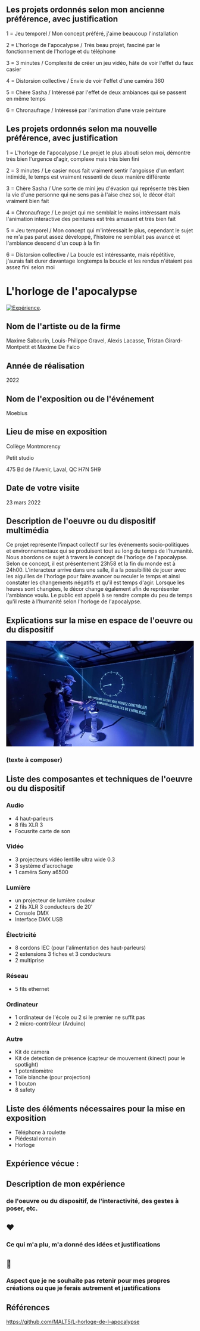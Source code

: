 ## Les projets ordonnés selon mon ancienne préférence, avec justification

1 = Jeu temporel / Mon concept préféré, j'aime beaucoup l'installation

2 = L'horloge de l'apocalypse / Très beau projet, fasciné par le fonctionnement de l'horloge et du téléphone

3 = 3 minutes / Complexité de créer un jeu vidéo, hâte de voir l'effet du faux casier

4 = Distorsion collective / Envie de voir l'effet d'une caméra 360

5 = Chère Sasha / Intéressé par l'effet de deux ambiances qui se passent en même temps

6 = Chronaufrage / Intéressé par l'animation d'une vraie peinture


## Les projets ordonnés selon ma nouvelle préférence, avec justification

1 = L'horloge de l'apocalypse / Le projet le plus abouti selon moi, démontre très bien l'urgence d'agir, complexe mais très bien fini

2 = 3 minutes / Le casier nous fait vraiment sentir l'angoisse d'un enfant intimidé, le temps est vraiment ressenti de deux manière différente

3 = Chère Sasha / Une sorte de mini jeu d'évasion qui représente très bien la vie d'une personne qui ne sens pas à l'aise chez soi, le décor était vraiment bien fait

4 = Chronaufrage / Le projet qui me semblait le moins intéressant mais l'animation interactive des peintures est très amusant et très bien fait

5 = Jeu temporel / Mon concept qui m'intéressait le plus, cependant le sujet ne m'a pas parut assez développé, l'histoire ne semblait pas avancé et l'ambiance descend d'un coup à la fin

6 = Distorsion collective / La boucle est intéressante, mais répétitive, j'aurais fait durer davantage longtemps la boucle et les rendus n'étaient pas assez fini selon moi

# L'horloge de l'apocalypse

[![Expérience](http://img.youtube.com/vi/dDASIXUMzFw/0.jpg)](http://www.youtube.com/watch?v=dDASIXUMzFw).

## Nom de l'artiste ou de la firme
Maxime Sabourin, Louis-Philippe Gravel, Alexis Lacasse, Tristan Girard-Montpetit et Maxime De Falco

## Année de réalisation
2022

## Nom de l'exposition ou de l'événement
Moebius

## Lieu de mise en exposition
Collège Montmorency

Petit studio

475 Bd de l'Avenir, Laval, QC H7N 5H9

## Date de votre visite
23 mars 2022

## Description de l'oeuvre ou du dispositif multimédia 
Ce projet représente l'impact collectif sur les événements socio-politiques et environnementaux qui se produisent tout au long du temps de l'humanité. Nous abordons ce sujet à travers le concept de l'horloge de l'apocalypse. Selon ce concept, il est présentement 23h58 et la fin du monde est à 24h00. L'interacteur arrive dans une salle, il a la possibillité de jouer avec les aiguilles de l'horloge pour faire avancer ou reculer le temps et ainsi constater les changements négatifs et qu'il est temps d'agir. Lorsque les heures sont changées, le décor change également afin de représenter l'ambiance voulu. Le public est appelé à se rendre compte du peu de temps qu'il reste à l'humanité selon l'horloge de l'apocalypse. 

## Explications sur la mise en espace de l'oeuvre ou du dispositif 
![Setup](medias/debut.JPG)
### (texte à composer)

## Liste des composantes et techniques de l'oeuvre ou du dispositif 

### Audio

- 4 haut-parleurs
- 8 fils XLR 3
- Focusrite carte de son

### Vidéo

- 3 projecteurs vidéo lentille ultra wide 0.3
- 3 système d'acrochage
- 1 caméra Sony a6500

### Lumière

- un projecteur de lumière couleur
- 2 fils XLR 3 conducteurs de 20'
- Console DMX
- Interface DMX USB
 
### Électricité

- 8 cordons IEC (pour l'alimentation des haut-parleurs)
- 2 extensions 3 fiches et 3 conducteurs
- 2 multiprise

### Réseau

- 5 fils ethernet

### Ordinateur

- 1 ordinateur de l'école ou 2 si le premier ne suffit pas
- 2 micro-contrôleur (Arduino)

### Autre

- Kit de camera
- Kit de detection de présence (capteur de mouvement (kinect) pour le spotlight)
- 1 potentiomètre
- Toile blanche (pour projection)
- 1 bouton
- 8 safety

## Liste des éléments nécessaires pour la mise en exposition 

- Téléphone à roulette
- Piédestal romain
- Horloge



## Expérience vécue :

## Description de mon expérience 
### de l'oeuvre ou du dispositif, de l'interactivité, des gestes à poser, etc.

## ❤️ 
### Ce qui m'a plu, m'a donné des idées et justifications

## 🤔 
### Aspect que je ne souhaite pas retenir pour mes propres créations ou que je ferais autrement et justifications

## Références
https://github.com/MALT5/L-horloge-de-l-apocalypse
